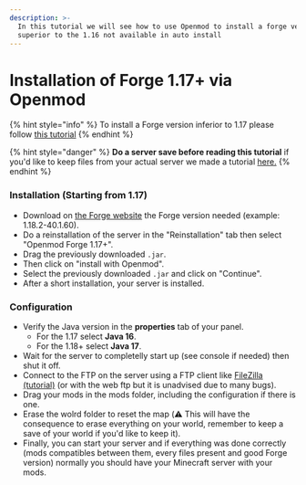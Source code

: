```yaml
---
description: >-
  In this tutorial we will see how to use Openmod to install a forge version
  superior to the 1.16 not available in auto install
---
```


# Installation of Forge 1.17+ via Openmod

{% hint style="info" %}
To install a Forge version inferior to 1.17 please follow [this tutorial](installation-de-forge-via-openmod.md)
{% endhint %}

{% hint style="danger" %}
**Do a server save before reading this tutorial** if you'd like to keep files from your actual server we made a tutorial [here.](../omgserv/sauvegarde-et-restauration.md#make-a-backup)
{% endhint %}

### **Installation (Starting from 1.17)**

* Download on [the Forge website](https://files.minecraftforge.net/net/minecraftforge/forge/) the Forge version needed (example: 1.18.2-40.1.60).
* Do a reinstallation of the server in the "Reinstallation" tab then select "Openmod Forge 1.17+".
* Drag the previously downloaded `.jar`.
* Then click on "install with Openmod".
* Select the previously downloaded `.jar` and click on "Continue".
* After a short installation, your server is installed.

### **Configuration**

* Verify the Java version in the **properties** tab of your panel.
  * For the 1.17 select **Java 16**.
  * For the 1.18+ select **Java 17**.
* Wait for the server to completelly start up (see console if needed) then shut it off.
* Connect to the FTP on the server using a FTP client like [FileZilla (tutorial)](../omgserv/connect-to-ftp.md) (or with the web ftp but it is unadvised due to many bugs).
* Drag your mods in the mods folder, including the configuration if there is one.
* Erase the wolrd folder to reset the map (⚠️ This will have the consequence to erase everything on your world, remember to keep a save of your world if you'd like to keep it).
* Finally, you can start your server and if everything was done correctly (mods compatibles between them, every files present and good Forge version) normally you should have your Minecraft server with your mods.
